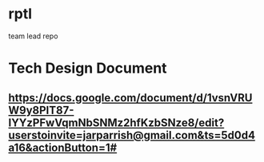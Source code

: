 # rptl
team lead repo

# Tech Design Document
## https://docs.google.com/document/d/1vsnVRUW9y8PIT87-IYYzPFwVqmNbSNMz2hfKzbSNze8/edit?userstoinvite=jarparrish@gmail.com&ts=5d0d4a16&actionButton=1#
